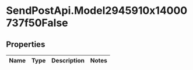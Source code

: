 # SendPostApi.Model2945910x14000737f50False

## Properties
Name | Type | Description | Notes
------------ | ------------- | ------------- | -------------


